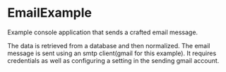 # EmailExample
Example console application that sends a crafted email message.

The data is retrieved from a database and then normalized. The email message is sent using an smtp client(gmail for this example). It requires credentials as well as configuring a setting in the sending gmail account.
